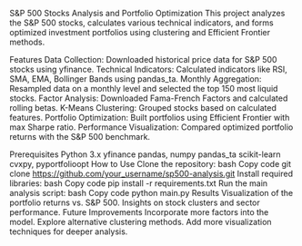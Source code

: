 S&P 500 Stocks Analysis and Portfolio Optimization
This project analyzes the S&P 500 stocks, calculates various technical indicators, and forms optimized investment portfolios using clustering and Efficient Frontier methods.

Features
Data Collection: Downloaded historical price data for S&P 500 stocks using yfinance.
Technical Indicators: Calculated indicators like RSI, SMA, EMA, Bollinger Bands using pandas_ta.
Monthly Aggregation: Resampled data on a monthly level and selected the top 150 most liquid stocks.
Factor Analysis: Downloaded Fama-French Factors and calculated rolling betas.
K-Means Clustering: Grouped stocks based on calculated features.
Portfolio Optimization: Built portfolios using Efficient Frontier with max Sharpe ratio.
Performance Visualization: Compared optimized portfolio returns with the S&P 500 benchmark.

Prerequisites
Python 3.x
yfinance
pandas, numpy
pandas_ta
scikit-learn
cvxpy, pyportfolioopt
How to Use
Clone the repository:
bash
Copy code
git clone https://github.com/your_username/sp500-analysis.git
Install required libraries:
bash
Copy code
pip install -r requirements.txt
Run the main analysis script:
bash
Copy code
python main.py
Results
Visualization of the portfolio returns vs. S&P 500.
Insights on stock clusters and sector performance.
Future Improvements
Incorporate more factors into the model.
Explore alternative clustering methods.
Add more visualization techniques for deeper analysis.
